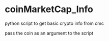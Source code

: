 # coinMarketCap_Info
python script to get basic crypto info from cmc

pass the coin as an argument to the script

